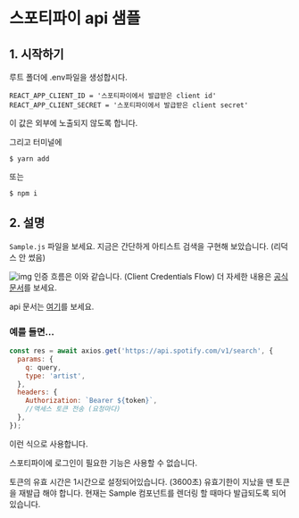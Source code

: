 # 스포티파이 api 샘플

## 1. 시작하기

루트 폴더에 .env파일을 생성합시다.

```
REACT_APP_CLIENT_ID = '스포티파이에서 발급받은 client id'
REACT_APP_CLIENT_SECRET = '스포티파이에서 발급받은 client secret'
```

이 값은 외부에 노출되지 않도록 합니다.

그리고 터미널에

```
$ yarn add
```

또는

```
$ npm i
```

## 2. 설명

`Sample.js` 파일을 보세요. 지금은 간단하게 아티스트 검색을 구현해 보았습니다. (리덕스 안 썼음)

![img](https://developer.spotify.com/assets/AuthG_ClientCredentials.png)
인증 흐름은 이와 같습니다. (Client Credentials Flow)
더 자세한 내용은 [공식 문서](https://developer.spotify.com/documentation/general/guides/authorization/client-credentials/)를 보세요.

api 문서는 [여기](https://developer.spotify.com/documentation/web-api/reference/#/)를 보세요.

### 예를 들면...

```javascript
const res = await axios.get('https://api.spotify.com/v1/search', {
  params: {
    q: query,
    type: 'artist',
  },
  headers: {
    Authorization: `Bearer ${token}`,
    //액세스 토큰 전송 (요청마다)
  },
});
```

이런 식으로 사용합니다.

스포티파이에 로그인이 필요한 기능은 사용할 수 없습니다.

토큰의 유효 시간은 1시간으로 설정되어있습니다. (3600초) 유효기한이 지났을 땐 토큰을 재발급 해야 합니다. 현재는 Sample 컴포넌트를 렌더링 할 때마다 발급되도록 되어있습니다.
